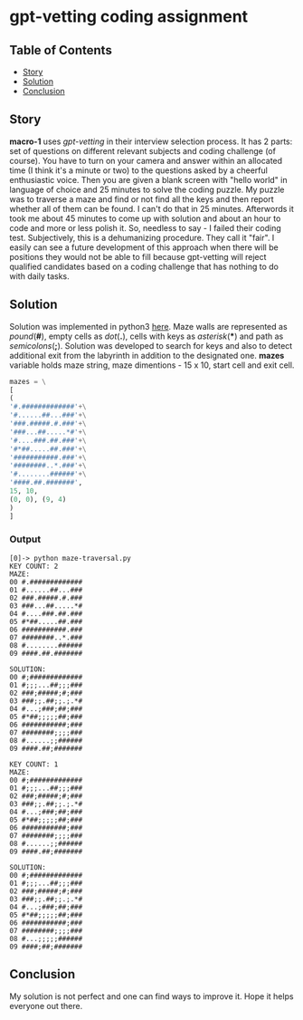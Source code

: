 # gpt-vetting coding assignment
## Table of Contents
- [Story](#story)
- [Solution](#solution)
- [Conclusion](#conclusion)

## Story
__macro-1__ uses _gpt-vetting_ in their interview selection process. It has 2 parts: set of questions on different relevant subjects and coding challenge (of course). You have to turn on your camera and answer within an allocated time (I think it's a minute or two) to the questions asked by a cheerful enthusiastic voice. Then you are given a blank screen with "hello world" in language of choice and 25 minutes to solve the coding puzzle. My puzzle was to traverse a maze and find or not find all the keys and then report whether all of them can be found. I can't do that in 25 minutes. Afterwords it took me about 45 minutes to come up with solution and about an hour to code and more or less polish it. So, needless to say - I failed their coding test.
Subjectively, this is a dehumanizing procedure. They call it "fair".
I easily can see a future development of this approach when there will be positions they would not be able to fill because gpt-vetting will reject qualified candidates based on a coding challenge that has nothing to do with daily tasks.

## Solution

Solution was implemented in python3 [here](maze-traversal.py). Maze walls are represented as _pound_(__#__), empty cells as _dot_(__.__), cells with keys as _asterisk_(__*__) and path as _semicolons_(__;__).
Solution was developed to search for keys and also to detect additional exit from the labyrinth in addition to the designated one. __mazes__ variable holds maze string, maze dimentions - 15 x 10, start cell and exit cell.

```python
mazes = \
[
(
'#.#############'+\
'#......##...###'+\
'###.#####.#.###'+\
'###...##.....*#'+\
'#....###.##.###'+\
'#*##.....##.###'+\
'###########.###'+\
'########..*.###'+\
'#........######'+\
'####.##.#######',
15, 10,
(0, 0), (9, 4)
)
]
```

### Output

```text
[0]-> python maze-traversal.py
KEY COUNT: 2
MAZE:
00 #.#############
01 #......##...###
02 ###.#####.#.###
03 ###...##.....*#
04 #....###.##.###
05 #*##.....##.###
06 ###########.###
07 ########..*.###
08 #........######
09 ####.##.#######

SOLUTION:
00 #;#############
01 #;;;...##;;;###
02 ###;#####;#;###
03 ###;;.##;;.;.*#
04 #...;###;##;###
05 #*##;;;;;##;###
06 ###########;###
07 ########;;;;###
08 #......;;######
09 ####.##;#######

KEY COUNT: 1
MAZE:
00 #;#############
01 #;;;...##;;;###
02 ###;#####;#;###
03 ###;;.##;;.;.*#
04 #...;###;##;###
05 #*##;;;;;##;###
06 ###########;###
07 ########;;;;###
08 #......;;######
09 ####.##;#######

SOLUTION:
00 #;#############
01 #;;;...##;;;###
02 ###;#####;#;###
03 ###;;.##;;.;.*#
04 #...;###;##;###
05 #*##;;;;;##;###
06 ###########;###
07 ########;;;;###
08 #...;;;;;######
09 ####;##;#######
```

## Conclusion
My solution is not perfect and one can find ways to improve it. Hope it helps everyone out there.